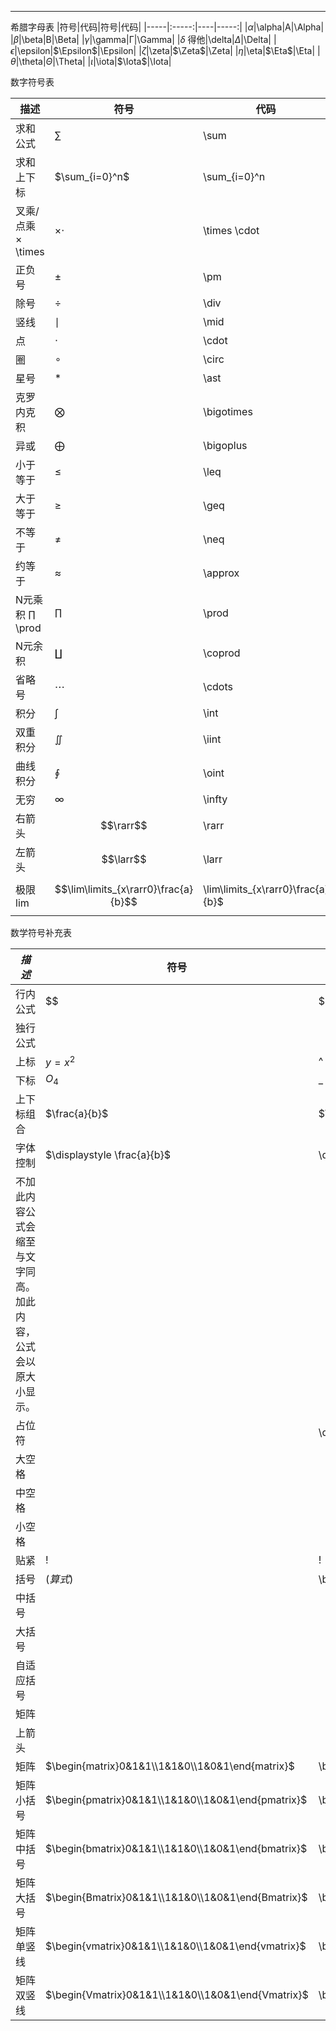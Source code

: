***
希腊字母表
|符号|代码|符号|代码|
|-----|:-----:|----|-----:|
|$\alpha$|\\alpha|A|\\Alpha|
|*β*|\beta|B|\Beta|
|$\gamma$|\gamma|Γ|\Gamma|
|$\delta$ 得他|\delta|$\Delta$|\Delta|
|$\epsilon$|\epsilon|$\Epsilon$|\Epsilon|
|$\zeta$|\zeta|$\Zeta$|\Zeta|
|$\eta$|\eta|$\Eta$|\Eta|
|$\theta$|\theta|$\Theta$|\Theta|
|$\iota$|\iota|$\Iota$|\Iota|

数字符号表

| 描述                  | 符号                                 | 代码                              |
| --------------------- | ------------------------------------ | --------------------------------- |
| 求和公式              | $\sum$                               | \sum                              |
| 求和上下标            | $\sum_{i=0}^n$                       | \sum_{i=0}^n                      |
| 叉乘/点乘	× \times | $\times \cdot$                       | \times \cdot                      |
| 正负号                | $\pm$                                | \pm                               |
| 除号                  | $\div$                               | \div                              |
| 竖线                  | $\mid$                               | \mid                              |
| 点                    | $\cdot$                              | \cdot                             |
| 圈                    | $\circ$                              | \circ                             |
| 星号                  | $\ast$                               | \ast                              |
| 克罗内克积            | $\bigotimes$                         | \bigotimes                        |
| 异或                  | $\bigoplus$                          | \bigoplus                         |
| 小于等于              | $\leq$                               | \leq                              |
| 大于等于              | $\geq$                               | \geq                              |
| 不等于                | $\neq$                               | \neq                              |
| 约等于                | $\approx$                            | \approx                           |
| N元乘积	∏ \prod    | $\prod$                              | \prod                             |
| N元余积               | $\coprod$                            | \coprod                           |
| 省略号                | $\cdots$                             | \cdots                            |
| 积分                  | $\int$                               | \int                              |
| 双重积分              | $\iint$                              | \iint                             |
| 曲线积分              | $\oint$                              | \oint                             |
| 无穷                  | $\infty$                             | \infty                            |
| 右箭头                | $$\rarr$$                            | \rarr                             |
| 左箭头                | $$\larr$$                            | \larr                             |
| 极限lim               | $$\lim\limits_{x\rarr0}\frac{a}{b}$$ | \lim\limits_{x\rarr0}\frac{a}{b}$ |





数学符号补充表

| $描述$                                                       | 符号                                              | $代码$                                          |
| ------------------------------------------------------------ | ------------------------------------------------- | ----------------------------------------------- |
| 行内公式                                                     | $$                                                | $$                                              |
| 独行公式                                                     |                                                   |                                                 |
| 上标                                                         | $y=x^2$                                           | ^                                               |
| 下标                                                         | $O_4$                                             | _                                               |
| 上下标组合                                                   | $\frac{a}{b}$                                     | $\frac{a}{b}                                    |
| 字体控制                                                     | $\displaystyle \frac{a}{b}$                       | \displaystyle                                   |
| 不加此内容公式会缩至与文字同高。加此内容，公式会以原大小显示。 |                                                   |                                                 |
| 占位符                                                       | $\quad$                                           | \quad                                           |
| 大空格                                                       |                                                   |                                                 |
| 中空格                                                       |                                                   |                                                 |
| 小空格                                                       |                                                   |                                                 |
| 贴紧                                                         | $!$                                               | !                                               |
| 括号                                                         | $\big(算式)$                                      | \big(算式)                                      |
| 中括号                                                       |                                                   |                                                 |
| 大括号                                                       |                                                   |                                                 |
| 自适应括号                                                   |                                                   |                                                 |
| 矩阵                                                         |                                                   |                                                 |
| 上箭头                                                       |                                                   |                                                 |
| 矩阵                                                         | $\begin{matrix}0&1&1\\1&1&0\\1&0&1\end{matrix}$   | \begin{matrix}0&1&1\\1&1&0\\1&0&1\end{matrix}   |
| 矩阵小括号                                                   | $\begin{pmatrix}0&1&1\\1&1&0\\1&0&1\end{pmatrix}$ | \begin{pmatrix}0&1&1\\1&1&0\\1&0&1\end{pmatrix} |
| 矩阵中括号                                                   | $\begin{bmatrix}0&1&1\\1&1&0\\1&0&1\end{bmatrix}$ | \begin{bmatrix}0&1&1\\1&1&0\\1&0&1\end{bmatrix} |
| 矩阵大括号                                                   | $\begin{Bmatrix}0&1&1\\1&1&0\\1&0&1\end{Bmatrix}$ | \begin{Bmatrix}0&1&1\\1&1&0\\1&0&1\end{Bmatrix} |
| 矩阵单竖线                                                   | $\begin{vmatrix}0&1&1\\1&1&0\\1&0&1\end{vmatrix}$ | \begin{vmatrix}0&1&1\\1&1&0\\1&0&1\end{vmatrix} |
| 矩阵双竖线                                                   | $\begin{Vmatrix}0&1&1\\1&1&0\\1&0&1\end{Vmatrix}$ | \begin{Vmatrix}0&1&1\\1&1&0\\1&0&1\end{Vmatrix} |

